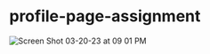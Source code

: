 # profile-page-assignment

![Screen Shot 03-20-23 at 09 01 PM](https://user-images.githubusercontent.com/3020032/226502454-b5a29394-0469-4409-a8ee-1ed62134b222.PNG)
